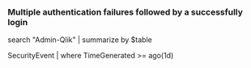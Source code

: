 ### Multiple authentication failures followed by a successfully login

search "Admin-Qlik"
| summarize by $table

SecurityEvent
| where TimeGenerated >= ago(1d)
